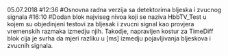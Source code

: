 05.07.2018 
#12:36
#Osnovna radna verzija sa detektorima bljeska i zvucnog signala
#16:10
#Dodan blok najviseg nivoa koji se naziva HbbTV_Test u kojem su objedinjeni testovi za bljesak i zvucni signal kao provjera vremenskih razmaka izmedju njih. Takodje, napravljen kostur za TimeDiff blok cija je svrha da mjeri razliku u [ms] izmedju pojavljivanja bljeskova i zvucnih signala.
